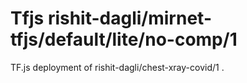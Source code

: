 # Tfjs rishit-dagli/mirnet-tfjs/default/lite/no-comp/1

TF.js deployment of rishit-dagli/chest-xray-covid/1 .

<!-- parent-model: rishit-dagli/mirnet-tfjs/1 -->
<!-- asset-path: https://github.com/Rishit-dagli/MIRNet-TFJS/releases/download/v0.2.0/mirnet_float_16.tar.gz -->